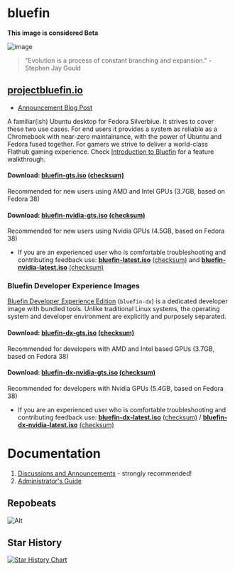 # bluefin
**This image is considered Beta** 

![image](https://github.com/ublue-os/bluefin/assets/1264109/c0b3fa8a-f513-4bb1-b314-e134d1802e18)

> "Evolution is a process of constant branching and expansion." - Stephen Jay Gould

## [projectbluefin.io](https://projectbluefin.io)
- [Announcement Blog Post](https://www.ypsidanger.com/announcing-project-bluefin/)

A familiar(ish) Ubuntu desktop for Fedora Silverblue. It strives to cover these two use cases. For end users it provides a system as reliable as a Chromebook with near-zero maintainance, with the power of Ubuntu and Fedora fused together. For gamers we strive to deliver a world-class Flathub gaming experience. Check [Introduction to Bluefin](https://universal-blue.discourse.group/t/introduction-to-bluefin/41) for a feature walkthrough. 

#### Download: [**bluefin-gts.iso**](https://download.projectbluefin.io/bluefin-gts.iso) [(checksum)](https://download.projectbluefin.io/bluefin-gts-CHECKSUM)  
Recommended for new users using AMD and Intel GPUs (3.7GB, based on Fedora 38)

#### Download: [**bluefin-nvidia-gts.iso**](https://download.projectbluefin.io/bluefin-nvidia-gts.iso) [(checksum)](https://download.projectbluefin.io/bluefin-nvidia-gts-CHECKSUM)  
Recommended for new users using Nvidia GPUs (4.5GB, based on Fedora 38)
- If you are an experienced user who is comfortable troubleshooting and contributing feedback use: [**bluefin-latest.iso**](https://download.projectbluefin.io/bluefin-latest.iso) [(checksum)](https://download.projectbluefin.io/bluefin-latest-CHECKSUM) and [**bluefin-nvidia-latest.iso**](https://download.projectbluefin.io/bluefin-nvidia-latest.iso) [(checksum)](https://download.projectbluefin.io/bluefin-nvidia-latest-CHECKSUM)

### Bluefin Developer Experience Images

[Bluefin Developer Experience Edition](https://universal-blue.discourse.group/t/bluefin-dx-the-bluefin-developer-experience/39) (`bluefin-dx`) is a dedicated developer image with bundled tools. Unlike traditional Linux systems, the operating system and developer environment are explicitly and purposely separated.

#### Download: [**bluefin-dx-gts.iso**](https://download.projectbluefin.io/bluefin-dx-gts.iso) [(checksum)](https://download.projectbluefin.io/bluefin-dx-gts-CHECKSUM) 
Recommended for developers with AMD and Intel based GPUs (3.7GB, based on Fedora 38)  
#### Download: [**bluefin-dx-nvidia-gts.iso**](https://download.projectbluefin.io/bluefin-dx-nvidia-gts.iso) [(checksum)](https://download.projectbluefin.io/bluefin-dx-nvidia-gts-CHECKSUM)  
Recommended for developers with Nvidia GPUs (5.4GB, based on Fedora 38)  
- If you are an experienced user who is comfortable troubleshooting and contributing feedback use: [**bluefin-dx-latest.iso**](https://download.projectbluefin.io/bluefin-dx-latest.iso) [(checksum)](https://download.projectbluefin.io/bluefin-dx-latest-CHECKSUM) / [**bluefin-dx-nvidia-latest.iso**](https://download.projectbluefin.io/bluefin-dx-nvidia-latest.iso) [(checksum)](https://download.projectbluefin.io/bluefin-dx-nvidia-latest-CHECKSUM)  

# Documentation

1. [Discussions and Announcements](https://universal-blue.discourse.group/c/bluefin/6) - strongly recommended!
2. [Administrator's Guide](https://universal-blue.discourse.group/t/bluefin-administrators-guide/40)

## Repobeats

![Alt](https://repobeats.axiom.co/api/embed/40b85b252bf6ea25eb90539d1adcea013ccae69a.svg "Repobeats analytics image")

## Star History

<a href="https://star-history.com/#ublue-os/bluefin&Date">
  <picture>
    <source media="(prefers-color-scheme: dark)" srcset="https://api.star-history.com/svg?repos=ublue-os/bluefin&type=Date&theme=dark" />
    <source media="(prefers-color-scheme: light)" srcset="https://api.star-history.com/svg?repos=ublue-os/bluefin&type=Date" />
    <img alt="Star History Chart" src="https://api.star-history.com/svg?repos=ublue-os/bluefin&type=Date" />
  </picture>
</a>

